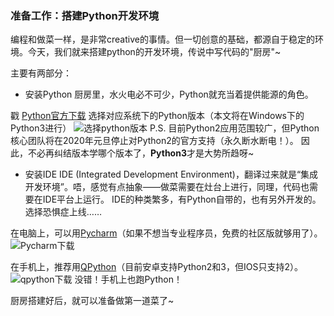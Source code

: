 ﻿### 准备工作：搭建Python开发环境
编程和做菜一样，是非常creative的事情。但一切创意的基础，都源自于稳定的环境。今天，我们就来搭建python的开发环境，传说中写代码的"厨房"~

主要有两部分：

- 安装Python
厨房里，水火电必不可少，Python就充当着提供能源的角色。
   
戳 [Python官方下载](https://www.python.org/downloads/)
选择对应系统下的Python版本（本文将在Windows下的Python3进行）
![选择python版本](https://s1.ax2x.com/2018/04/03/6b2qa.png)
P.S. 目前Python2应用范围较广，但Python核心团队将在2020年元旦停止对Python2的官方支持（永久断水断电！）。
因此，不必再纠结版本学哪个版本了，**Python3**才是大势所趋呀~

- 安装IDE
IDE (Integrated Development Environment)，翻译过来就是“集成开发环境”。唔，感觉有点抽象——做菜需要在灶台上进行，同理，代码也需要在IDE平台上运行。
IDE的种类繁多，有Python自带的，也有另外开发的。选择恐惧症上线……

在电脑上，可以用[Pycharm](https://www.jetbrains.com/pycharm/)（如果不想当专业程序员，免费的社区版就够用了）。
![Pycharm下载](https://s1.ax2x.com/2018/04/03/6szM2.png)

在手机上，推荐用[QPython](http://www.qpython.com/)（目前安卓支持Python2和3，但IOS只支持2）。
![qpython下载](https://s1.ax2x.com/2018/04/03/6sOI9.png)
没错！手机上也跑Python！

厨房搭建好后，就可以准备做第一道菜了~